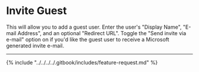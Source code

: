 # Invite Guest

This will allow you to add a guest user. Enter the user's "Display Name", "E-mail Address", and an optional "Redirect URL". Toggle the "Send invite via e-mail" option on if you'd like the guest user to receive a Microsoft generated invite e-mail.

***

{% include "../../../../.gitbook/includes/feature-request.md" %}

